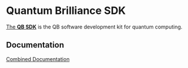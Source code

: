 # Quantum Brilliance SDK

[The **QB SDK**](doc/markdown/sdk.md) is the QB software development kit for quantum computing.

## Documentation
[Combined Documentation](doc/user_guide/build/markdown/index.md)
